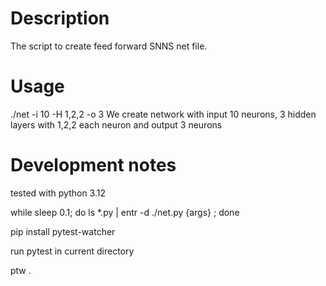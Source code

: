 # Description
The script to create feed forward SNNS net file.

# Usage
./net -i 10 -H 1,2,2 -o 3
We create network with input 10 neurons, 3 hidden layers with 1,2,2 each neuron and output 3 neurons



# Development notes
tested with python 3.12


while sleep 0.1; do ls *.py | entr -d ./net.py {args} ; done

pip install pytest-watcher


run pytest in current directory

ptw .
